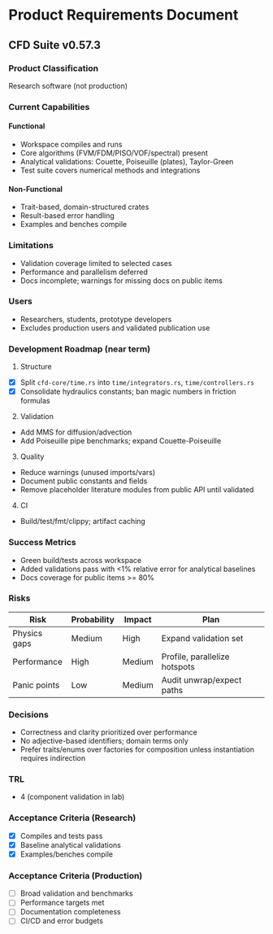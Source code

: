 # Product Requirements Document

## CFD Suite v0.57.3

### Product Classification
Research software (not production)

### Current Capabilities

#### Functional
- Workspace compiles and runs
- Core algorithms (FVM/FDM/PISO/VOF/spectral) present
- Analytical validations: Couette, Poiseuille (plates), Taylor-Green
- Test suite covers numerical methods and integrations

#### Non-Functional
- Trait-based, domain-structured crates
- Result-based error handling
- Examples and benches compile

### Limitations
- Validation coverage limited to selected cases
- Performance and parallelism deferred
- Docs incomplete; warnings for missing docs on public items

### Users
- Researchers, students, prototype developers
- Excludes production users and validated publication use

### Development Roadmap (near term)
1) Structure
- [x] Split `cfd-core/time.rs` into `time/integrators.rs`, `time/controllers.rs`
- [x] Consolidate hydraulics constants; ban magic numbers in friction formulas

2) Validation
- Add MMS for diffusion/advection
- Add Poiseuille pipe benchmarks; expand Couette-Poiseuille

3) Quality
- Reduce warnings (unused imports/vars)
- Document public constants and fields
- Remove placeholder literature modules from public API until validated

4) CI
- Build/test/fmt/clippy; artifact caching

### Success Metrics
- Green build/tests across workspace
- Added validations pass with <1% relative error for analytical baselines
- Docs coverage for public items >= 80%

### Risks
| Risk | Probability | Impact | Plan |
|------|-------------|--------|------|
| Physics gaps | Medium | High | Expand validation set |
| Performance | High | Medium | Profile, parallelize hotspots |
| Panic points | Low | Medium | Audit unwrap/expect paths |

### Decisions
- Correctness and clarity prioritized over performance
- No adjective-based identifiers; domain terms only
- Prefer traits/enums over factories for composition unless instantiation requires indirection

### TRL
- 4 (component validation in lab)

### Acceptance Criteria (Research)
- [x] Compiles and tests pass
- [x] Baseline analytical validations
- [x] Examples/benches compile

### Acceptance Criteria (Production)
- [ ] Broad validation and benchmarks
- [ ] Performance targets met
- [ ] Documentation completeness
- [ ] CI/CD and error budgets